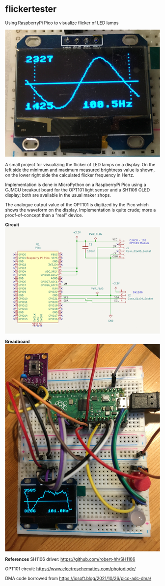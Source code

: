# flickertester
Using RaspberryPi Pico to visualize flicker of LED lamps

![Example](./ft_example1.jpg)

A small project for visualizing the flicker of LED lamps on a display. On the left side the minimum and maximum measured brightness value is shown, on the lower right side the calculated flicker frequency in Hertz.

Implementation is done in MicroPython on a RaspberryPi Pico using a CJMCU breakout board for the OPT101 light sensor and a SH1106 OLED display; both are available in the usual maker shops.

The analogue output value of the OPT101 is digitized by the Pico which shows the waveform on the display. Implementation is quite crude; more a proof-of-concept than a "real" device.

**Circuit**
![Circuit](ft_circuit.png)

**Breadboard**
![Breadboard circuit](./ft_breadboard.jpg)

**References**
SH1106 driver: https://github.com/robert-hh/SH1106

OPT101 circuit: https://www.electroschematics.com/photodiode/

DMA code borrowed from https://iosoft.blog/2021/10/26/pico-adc-dma/
